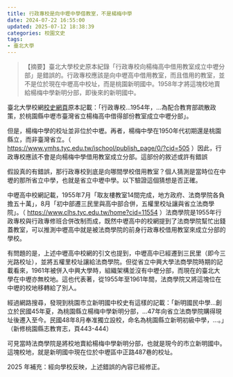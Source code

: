 ```yaml
---
title: 行政專校是向中壢中學借教室，不是楊梅中學
date: 2024-07-22 16:55:00
updated: 2025-07-12 18:38:39
categories: 校園文史
tags:
- 臺北大學
---
```


> 【摘要】臺北大學校史原本紀錄「行政專校向楊梅高中借用教室成立中壢分部」是錯誤的。行政專校應該是向中壢高中借用教室，而且借用的教室，並不是位於現在中壢高中校址，而是桃園新明國中。1958年才將這塊校地賣給楊梅中學新明分部，即後來的新明國中。

臺北大學校網[校史網頁](https://new.ntpu.edu.tw/about/history)原本記載：「行政專校…1954年，…為配合教育部疏散政策，於桃園縣中壢市臺灣省立楊梅高中借得部份教室成立中壢分部」。

但是，楊梅中學的校址並非位於中壢。再者，楊梅中學在1950年代初期還是桃園縣立，而非臺灣省立。（ https://www.ymhs.tyc.edu.tw/ischool/publish_page/0/?cid=505 ）因此，行政專校應該不會是向楊梅中學借用教室成立分部。這部份的敘述或許有錯誤

假設真的有錯誤，那行政專校到底是向哪間學校借用教室？個人猜測是當時位在中壢的那所省立中學，也就是省立中壢中學。以下驗證這個猜想是否正確。

中壢高中校網記載，1955年7月「取友樓教室14間完成，地方政府、法商學院各負擔五十萬」，8月「初中部遷三民里與高中部合併，五權里校址讓與省立法商學院」。（ https://www.clhs.tyc.edu.tw/home?cid=11554 ）法商學院是1955年行政專校與行政專修班合併改制而成，既然中壢高中的校網提到了法商學院幫忙出錢蓋教室，可以推測中壢高中就是被法商學院的前身行政專校借用教室來成立分部的學校。

有問題的是，上述中壢高中校網的引文也提到，中壢高中已經遷到三民里（即今三光路校址），並將五權里校址讓給法商學院。但從省立中興大學法商學院時期的記載看來，1961年被併入中興大學時，組織架構並沒有中壢分部，而現在的臺北大學在中壢亦無校地。這也代表著，從1955年至1961年間，法商學院又將這塊位在中壢的校地移轉給了別人。

經過網路搜尋，發現到桃園市立新明國中校史有這樣的記載：「新明國民中學…創立於民國45年夏，為桃園縣立楊梅中學新明分部，…47年向省立法商學院購得現址後遷入至今。民國48年8月奉准獨立設校，命名為桃園縣立新明初級中學，…。」（新修桃園縣志教育志，頁443-444）

可見當時法商學院是將校地賣給楊梅中學新明分部，也就是現今的市立新明國中。這塊校地，就是新明國中現在位於中壢區中正路487巷的校址。

2025 年補充：經向學校反映，上述錯誤的內容已經修正。